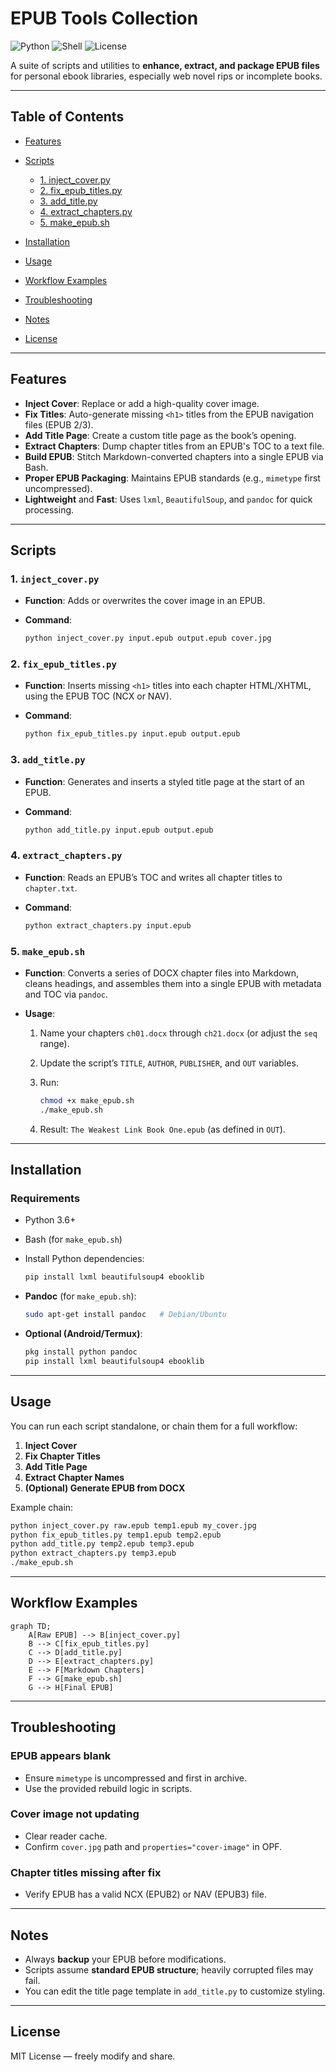 # EPUB Tools Collection

![Python](https://img.shields.io/badge/Python-3.6+-blue.svg) ![Shell](https://img.shields.io/badge/Shell-Bash-green.svg) ![License](https://img.shields.io/badge/License-MIT-lightgrey.svg)

A suite of scripts and utilities to **enhance, extract, and package EPUB files** for personal ebook libraries, especially web novel rips or incomplete books.

---

## Table of Contents

* [Features](#features)
* [Scripts](#scripts)

  * [1. inject\_cover.py](#1-inject_coverpy)
  * [2. fix\_epub\_titles.py](#2-fix_epub_titlespy)
  * [3. add\_title.py](#3-add_titlepy)
  * [4. extract\_chapters.py](#4-extract_chapterspy)
  * [5. make\_epub.sh](#5-make_epubsh)
* [Installation](#installation)
* [Usage](#usage)
* [Workflow Examples](#workflow-examples)
* [Troubleshooting](#troubleshooting)
* [Notes](#notes)
* [License](#license)

---

## Features

* **Inject Cover**: Replace or add a high-quality cover image.
* **Fix Titles**: Auto-generate missing `<h1>` titles from the EPUB navigation files (EPUB 2/3).
* **Add Title Page**: Create a custom title page as the book’s opening.
* **Extract Chapters**: Dump chapter titles from an EPUB's TOC to a text file.
* **Build EPUB**: Stitch Markdown-converted chapters into a single EPUB via Bash.
* **Proper EPUB Packaging**: Maintains EPUB standards (e.g., `mimetype` first uncompressed).
* **Lightweight** and **Fast**: Uses `lxml`, `BeautifulSoup`, and `pandoc` for quick processing.

---

## Scripts

### 1. `inject_cover.py`

* **Function**: Adds or overwrites the cover image in an EPUB.
* **Command**:

  ```bash
  python inject_cover.py input.epub output.epub cover.jpg
  ```

### 2. `fix_epub_titles.py`

* **Function**: Inserts missing `<h1>` titles into each chapter HTML/XHTML, using the EPUB TOC (NCX or NAV).
* **Command**:

  ```bash
  python fix_epub_titles.py input.epub output.epub
  ```

### 3. `add_title.py`

* **Function**: Generates and inserts a styled title page at the start of an EPUB.
* **Command**:

  ```bash
  python add_title.py input.epub output.epub
  ```

### 4. `extract_chapters.py`

* **Function**: Reads an EPUB’s TOC and writes all chapter titles to `chapter.txt`.
* **Command**:

  ```bash
  python extract_chapters.py input.epub
  ```

### 5. `make_epub.sh`

* **Function**: Converts a series of DOCX chapter files into Markdown, cleans headings, and assembles them into a single EPUB with metadata and TOC via `pandoc`.
* **Usage**:

  1. Name your chapters `ch01.docx` through `ch21.docx` (or adjust the `seq` range).
  2. Update the script’s `TITLE`, `AUTHOR`, `PUBLISHER`, and `OUT` variables.
  3. Run:

     ```bash
     chmod +x make_epub.sh
     ./make_epub.sh
     ```
  4. Result: `The Weakest Link Book One.epub` (as defined in `OUT`).

---

## Installation

### Requirements

* Python 3.6+
* Bash (for `make_epub.sh`)
* Install Python dependencies:

  ```bash
  pip install lxml beautifulsoup4 ebooklib
  ```
* **Pandoc** (for `make_epub.sh`):

  ```bash
  sudo apt-get install pandoc   # Debian/Ubuntu
  ```
* **Optional (Android/Termux)**:

  ```bash
  pkg install python pandoc
  pip install lxml beautifulsoup4 ebooklib
  ```

---

## Usage

You can run each script standalone, or chain them for a full workflow:

1. **Inject Cover**
2. **Fix Chapter Titles**
3. **Add Title Page**
4. **Extract Chapter Names**
5. **(Optional) Generate EPUB from DOCX**

Example chain:

```bash
python inject_cover.py raw.epub temp1.epub my_cover.jpg
python fix_epub_titles.py temp1.epub temp2.epub
python add_title.py temp2.epub temp3.epub
python extract_chapters.py temp3.epub
./make_epub.sh
```

---

## Workflow Examples

```mermaid
graph TD;
    A[Raw EPUB] --> B[inject_cover.py]
    B --> C[fix_epub_titles.py]
    C --> D[add_title.py]
    D --> E[extract_chapters.py]
    E --> F[Markdown Chapters]
    F --> G[make_epub.sh]
    G --> H[Final EPUB]
```

---

## Troubleshooting

### EPUB appears blank

* Ensure `mimetype` is uncompressed and first in archive.
* Use the provided rebuild logic in scripts.

### Cover image not updating

* Clear reader cache.
* Confirm `cover.jpg` path and `properties="cover-image"` in OPF.

### Chapter titles missing after fix

* Verify EPUB has a valid NCX (EPUB2) or NAV (EPUB3) file.

---

## Notes

* Always **backup** your EPUB before modifications.
* Scripts assume **standard EPUB structure**; heavily corrupted files may fail.
* You can edit the title page template in `add_title.py` to customize styling.

---

## License

MIT License — freely modify and share.
